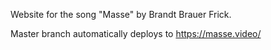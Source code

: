 Website for the song "Masse" by Brandt Brauer Frick. 

Master branch automatically deploys to https://masse.video/
